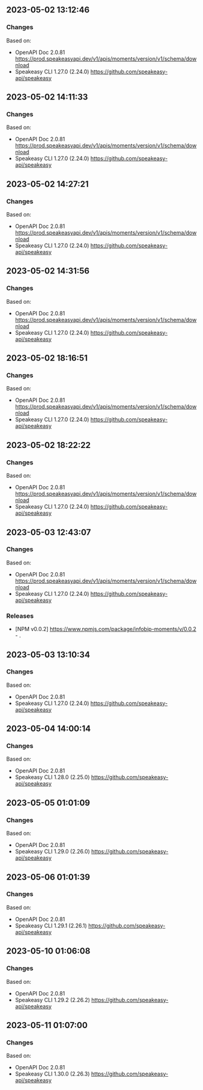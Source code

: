 

## 2023-05-02 13:12:46
### Changes
Based on:
- OpenAPI Doc 2.0.81 https://prod.speakeasyapi.dev/v1/apis/moments/version/v1/schema/download
- Speakeasy CLI 1.27.0 (2.24.0) https://github.com/speakeasy-api/speakeasy

## 2023-05-02 14:11:33
### Changes
Based on:
- OpenAPI Doc 2.0.81 https://prod.speakeasyapi.dev/v1/apis/moments/version/v1/schema/download
- Speakeasy CLI 1.27.0 (2.24.0) https://github.com/speakeasy-api/speakeasy

## 2023-05-02 14:27:21
### Changes
Based on:
- OpenAPI Doc 2.0.81 https://prod.speakeasyapi.dev/v1/apis/moments/version/v1/schema/download
- Speakeasy CLI 1.27.0 (2.24.0) https://github.com/speakeasy-api/speakeasy

## 2023-05-02 14:31:56
### Changes
Based on:
- OpenAPI Doc 2.0.81 https://prod.speakeasyapi.dev/v1/apis/moments/version/v1/schema/download
- Speakeasy CLI 1.27.0 (2.24.0) https://github.com/speakeasy-api/speakeasy

## 2023-05-02 18:16:51
### Changes
Based on:
- OpenAPI Doc 2.0.81 https://prod.speakeasyapi.dev/v1/apis/moments/version/v1/schema/download
- Speakeasy CLI 1.27.0 (2.24.0) https://github.com/speakeasy-api/speakeasy

## 2023-05-02 18:22:22
### Changes
Based on:
- OpenAPI Doc 2.0.81 https://prod.speakeasyapi.dev/v1/apis/moments/version/v1/schema/download
- Speakeasy CLI 1.27.0 (2.24.0) https://github.com/speakeasy-api/speakeasy

## 2023-05-03 12:43:07
### Changes
Based on:
- OpenAPI Doc 2.0.81 https://prod.speakeasyapi.dev/v1/apis/moments/version/v1/schema/download
- Speakeasy CLI 1.27.0 (2.24.0) https://github.com/speakeasy-api/speakeasy
### Releases
- [NPM v0.0.2] https://www.npmjs.com/package/infobip-moments/v/0.0.2 - .

## 2023-05-03 13:10:34
### Changes
Based on:
- OpenAPI Doc 2.0.81 
- Speakeasy CLI 1.27.0 (2.24.0) https://github.com/speakeasy-api/speakeasy

## 2023-05-04 14:00:14
### Changes
Based on:
- OpenAPI Doc 2.0.81 
- Speakeasy CLI 1.28.0 (2.25.0) https://github.com/speakeasy-api/speakeasy

## 2023-05-05 01:01:09
### Changes
Based on:
- OpenAPI Doc 2.0.81 
- Speakeasy CLI 1.29.0 (2.26.0) https://github.com/speakeasy-api/speakeasy

## 2023-05-06 01:01:39
### Changes
Based on:
- OpenAPI Doc 2.0.81 
- Speakeasy CLI 1.29.1 (2.26.1) https://github.com/speakeasy-api/speakeasy

## 2023-05-10 01:06:08
### Changes
Based on:
- OpenAPI Doc 2.0.81 
- Speakeasy CLI 1.29.2 (2.26.2) https://github.com/speakeasy-api/speakeasy

## 2023-05-11 01:07:00
### Changes
Based on:
- OpenAPI Doc 2.0.81 
- Speakeasy CLI 1.30.0 (2.26.3) https://github.com/speakeasy-api/speakeasy